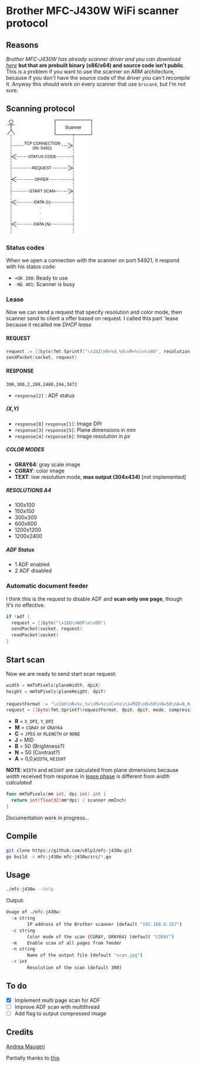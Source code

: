 # Brother MFC-J430W WiFi scanner protocol

## Reasons

_Brother MFC-J430W has already scanner driver and you can download [here](https://support.brother.com/g/b/downloadtop.aspx?c=it&lang=it&prod=mfcj430w_all)_ **but that are prebuilt binary (x86/x64) and source code isn't public**. This is a problem if you want to use the scanner on ARM architecture, because if you don't have the source code of the driver you can't recompile it. Anyway this should work on every scanner that use `brscan4`, but I'm not sure.

## Scanning protocol

![protocol](./docs/protocol.png)

### Status codes

When we open a connection with the scanner on port 54921, it respond with his status code:

- `+OK 200`: Ready to use
- `-NG 401`: Scanner is busy

### Lease

Now we can send a request that specify resolution and color mode, then scanner send to client a offer based on request.
I called this part `lease because it recalled me _DHCP lease_

#### REQUEST

```go
request := []byte(fmt.Sprintf("\x1bI\nR=%d,%d\nM=%s\n\x80", resolution, resolution, mode))
sendPacket(socket, request)
```

#### RESPONSE

`300,300,2,209,2480,294,3472`

- `response[2]` : ADF status

##### (X,Y)

- `response[0]` `response[1]`: Image DPI
- `response[3]` `response[5]`: Plane dimensions in _mm_
- `response[4]` `response[6]`: Image resolution in _px_

##### COLOR MODES

- **GRAY64**: gray scale image
- **CGRAY**: color image
- **TEXT**: low resolution mode, **max output (304x434)** [not implemented]

##### RESOLUTIONS A4

- 100x100
- 150x150
- 300x300
- 600x600
- 1200x1200
- 1200x2400

##### ADF Status

- 1 ADF enabled
- 2 ADF disabled

### Automatic document feeder

I think this is the request to disable ADF and **scan only one page**, though It's no effective.

```go
if !adf {
  request = []byte("\x1bD\nADF\n\x80")
  sendPacket(socket, request)
  readPacket(socket)
}
```

## Start scan

Now we are ready to send start scan request:

```go
width = mmToPixels(planeWidth, dpiX)
height = mmToPixels(planeHeight, dpiY)

requestFormat := "\x1bX\nR=%v,%v\nM=%s\nC=%s\nJ=MID\nB=50\nN=50\nA=0,0,%d,%d\n\x80"
request = []byte(fmt.Sprintf(requestFormat, dpiX, dpiY, mode, compression, width, height))
```

- **R** = `X_DPI`, `Y_DPI`
- **M** = `CGRAY` or `GRAY64`
- **C** = `JPEG` or `RLENGTH` or `NONE`
- **J** = MID
- **B** = 50 (Brightness?)
- **N** = 50 (Contrast?)
- **A** = 0,0,`WIDTH`, `HEIGHT`

**NOTE**: `WIDTH` and `HEIGHT` are calculated from plane dimensions because _width_ received from response in [lease phase](#lease) is different from _width calculated_

```go
func mmToPixels(mm int, dpi int) int {
  return int(float32(mm*dpi) / scanner.mmInch)
}
```

Documentation work in progress...

## Compile

```bash
git clone https://github.com/v0lp3/mfc-j430w.git
go build -o mfc-j430w mfc-j430w/src/*.go
```

## Usage

```bash
./mfc-j430w --help
```

Output:

```bash
Usage of ./mfc-j430w:
  -a string
        IP address of the Brother scanner (default "192.168.0.157")
  -c string
        Color mode of the scan (CGRAY, GRAY64) (default "CGRAY")
  -m    Enable scan of all pages from feeder
  -n string
        Name of the output file (default "scan.jpg")
  -r int
        Resolution of the scan (default 300)
```

## To do

- [x] Implement multi page scan for ADF
- [ ] Improve ADF scan with multithread
- [ ] Add flag to output compressed image

## Credits

[Andrea Maugeri](https://github.com/v0lp3)

Partially thanks to [this](https://github.com/davidar/mfc7400c/)
